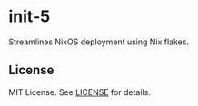 # init-5

Streamlines NixOS deployment using Nix flakes.

## License

MIT License. See [LICENSE](LICENSE) for details.
